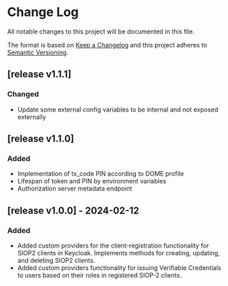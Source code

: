 # Change Log

All notable changes to this project will be documented in this file.

The format is based on [Keep a Changelog](http://keepachangelog.com/)
and this project adheres to [Semantic Versioning](http://semver.org/).

## [release v1.1.1]
### Changed
- Update some external config variables to be internal and not exposed externally

## [release v1.1.0] 
### Added
- Implementation of tx_code PIN according to DOME profile
- Lifespan of token and PIN by environment variables
- Authorization server metadata endpoint

## [release v1.0.0] - 2024-02-12
### Added
- Added custom providers for the client-registration functionality for SIOP2 clients in Keycloak. Implements methods for creating, updating, and deleting SIOP2 clients.
- Added custom providers functionality for issuing Verifiable Credentials to users based on their roles in registered SIOP-2 clients.